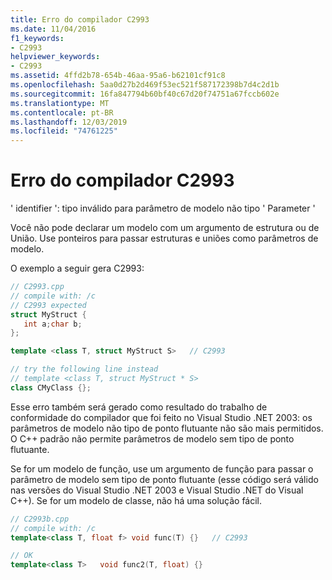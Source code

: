 ```yaml
---
title: Erro do compilador C2993
ms.date: 11/04/2016
f1_keywords:
- C2993
helpviewer_keywords:
- C2993
ms.assetid: 4ffd2b78-654b-46aa-95a6-b62101cf91c8
ms.openlocfilehash: 5aa0d27b2d469f53ec521f587172398b7d4c2d1b
ms.sourcegitcommit: 16fa847794b60bf40c67d20f74751a67fccb602e
ms.translationtype: MT
ms.contentlocale: pt-BR
ms.lasthandoff: 12/03/2019
ms.locfileid: "74761225"
---
```

# <a name="compiler-error-c2993"></a>Erro do compilador C2993

' identifier ': tipo inválido para parâmetro de modelo não tipo ' Parameter '

Você não pode declarar um modelo com um argumento de estrutura ou de União. Use ponteiros para passar estruturas e uniões como parâmetros de modelo.

O exemplo a seguir gera C2993:

```cpp
// C2993.cpp
// compile with: /c
// C2993 expected
struct MyStruct {
   int a;char b;
};

template <class T, struct MyStruct S>   // C2993

// try the following line instead
// template <class T, struct MyStruct * S>
class CMyClass {};
```

Esse erro também será gerado como resultado do trabalho de conformidade do compilador que foi feito no Visual Studio .NET 2003: os parâmetros de modelo não tipo de ponto flutuante não são mais permitidos. O C++ padrão não permite parâmetros de modelo sem tipo de ponto flutuante.

Se for um modelo de função, use um argumento de função para passar o parâmetro de modelo sem tipo de ponto flutuante (esse código será válido nas versões do Visual Studio .NET 2003 e Visual Studio .NET do Visual C++). Se for um modelo de classe, não há uma solução fácil.

```cpp
// C2993b.cpp
// compile with: /c
template<class T, float f> void func(T) {}   // C2993

// OK
template<class T>   void func2(T, float) {}
```
